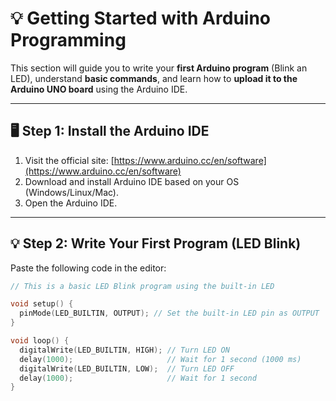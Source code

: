 # 💡 Getting Started with Arduino Programming

This section will guide you to write your **first Arduino program** (Blink an LED), understand **basic commands**, and learn how to **upload it to the Arduino UNO board** using the Arduino IDE.

---

## 🖥️ Step 1: Install the Arduino IDE

1. Visit the official site: [https://www.arduino.cc/en/software](https://www.arduino.cc/en/software)
2. Download and install Arduino IDE based on your OS (Windows/Linux/Mac).
3. Open the Arduino IDE.

---

## 💡 Step 2: Write Your First Program (LED Blink)

Paste the following code in the editor:

```cpp
// This is a basic LED Blink program using the built-in LED

void setup() {
  pinMode(LED_BUILTIN, OUTPUT); // Set the built-in LED pin as OUTPUT
}

void loop() {
  digitalWrite(LED_BUILTIN, HIGH); // Turn LED ON
  delay(1000);                     // Wait for 1 second (1000 ms)
  digitalWrite(LED_BUILTIN, LOW);  // Turn LED OFF
  delay(1000);                     // Wait for 1 second
}
